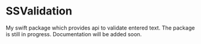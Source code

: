 # SSValidation

My swift package which provides api to validate entered text. 
The package is still in progress.
Documentation will be added soon.
